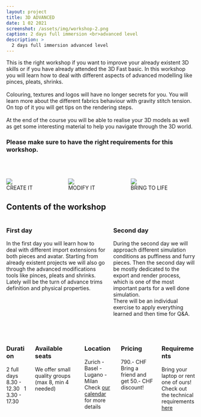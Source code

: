 ```yaml
---
layout: project
title: 3D ADVANCED
date: 1 02 2021
screenshot: /assets/img/workshop-2.png
caption: 2 days full immersion <br>advanced level
description: >
  2 days full immersion advanced level
---
```


This is the right workshop if you want to improve your already existent 3D skills or if you have already attended the 3D Fast basic. In this workshop you will learn how to deal with different aspects of advanced modelling like pinces, pleats, shrinks.
<br>
<br>
Colouring, textures and logos will have no longer secrets for you. You will learn more about the different fabrics behaviour with gravity stitch tension. On top of it you will get tips on the rendering steps.
<br>
<br>
At the end of the course you will be able to realise your 3D models as well as get some interesting material to help you navigate through the 3D world.

<h3>Please make sure to have the right requirements for this workshop.</h3>

<br>
<br>
<br>

<div class="columns">
  <div class="column column-1-3">
    <section id="workshop-section-custom">
      <div class="npb">
        <img src="../../assets/img/hero-icon_advanced-create.png"/>
      </div>
      <section class="centered">
        CREATE IT
      </section>
    </section>
  </div>
  <div class="column column-1-3">
    <section id="workshop-section-custom">
      <div class="npb">
        <img src="../../assets/img/hero-icon_advanced-modify.png"/>
      </div>
      <section class="centered">
        MODIFY IT
      </section>
    </section>
  </div>
  <div class="column column-1-3">
    <section id="workshop-section-custom">
      <div class="npb">
        <img src="../../assets/img/hero-icon_advanced-life.png"/>
      </div>
      <section class="centered">
        BRING TO LIFE
      </section>
    </section>
  </div>
</div>

<h2>Contents of the workshop</h2>

<div class="columns">
  <div class="column column-1-2">
    <section id="workshop-section-custom">
      <div class="npb">
        <h3 id="workshop-content-title-custom" class="faded">
          First day
        </h3>
      </div>
      <section class="justified">
        In the first day you will learn how to deal with different import extensions for both pieces and avatar. Starting from already existent projects we will also go through the advanced modifications tools like pinces, pleats and shrinks. Lately will be the turn of advance trims definition and physical properties.
      </section>
    </section>
  </div>
  <div class="column column-1-2">
    <section id="workshop-section-custom">
      <div class="npb">
        <h3 id="workshop-content-title-custom" class="faded">
          Second day
        </h3>
      </div>
      <section class="justified">
        During the second day we will approach different simulation conditions as puffiness and furry pieces. Then the second day will be mostly dedicated to the export and render process, which is one of the most important parts for a well done simulation.
        <br>
        There will be an individual exercise to apply everything learned and then time for Q&A.
      </section>
    </section>
  </div>
</div>

<br>
<br>
<br>

<div class="columns">
  <div class="column column-1-2">
    <section id="workshop-section-custom">
      <div class="npb">
        <h3 id="workshop-content-title-custom" class="faded">
          Duration
          <span id="workshop-span-symbol" class="symbol icon-clock"></span>
        </h3>
      </div>
      <section>
        2 full days
        <br>
        8.30 - 12.30&nbsp;&nbsp;&nbsp;13.30 - 17.30
      </section>
    </section>
  </div>
  <div class="column column-1-2">
    <section id="workshop-section-custom">
      <div class="npb">
        <h3 id="workshop-content-title-custom" class="faded">
          Available seats
          <span id="workshop-span-symbol" class="symbol icon-users"></span>
        </h3>
      </div>
      <section>
        We offer small quality groups (max 8, min 4 needed)
      </section>
    </section>
  </div>
  <div class="column column-1-2">
    <section id="workshop-section-custom">
      <div class="npb">
        <h3 id="workshop-content-title-custom" class="faded">
          Location
          <span id="workshop-span-symbol" class="symbol icon-location"></span>
        </h3>
      </div>
      <section>
        Zurich - Basel - Lugano - Milan
        <br>
        Check 
        <a id="academy-link-custom" href="../../assets/docs/3dAcademy4Everyone_Calendar2019.pdf" target="_blank">our calendar</a>
         for more details
      </section>
    </section>
  </div>
  <div class="column column-1-2">
    <section id="workshop-section-custom">
      <div class="npb">
        <h3 id="workshop-content-title-custom" class="faded">
          Pricing
          <span id="workshop-span-symbol" class="symbol icon-coin-dollar"></span>
        </h3>
      </div>
      <section>
        <div id="workshop-pricing-custom">790.- CHF</div>
        <div>Bring a friend and get 50.- CHF discount!</div>
      </section>
    </section>
  </div>
  <div class="column column-1-1">
    <section id="workshop-section-custom">
      <div class="npb">
        <h3 id="workshop-content-title-custom" class="faded">
          Requirements
          <span id="workshop-span-symbol" class="symbol icon-laptop"></span>
        </h3>
      </div>
      <section>
        Bring your laptop or rent one of ours!
        <br>
        Check out the technical requirements 
        <a id="academy-link-custom" href="../../assets/docs/3dAcademy4Everyone_TechnicalRequirements.pdf" hreflang="en" target="_blank">here</a>
      </section>
    </section>
  </div>
</div>

<br>
